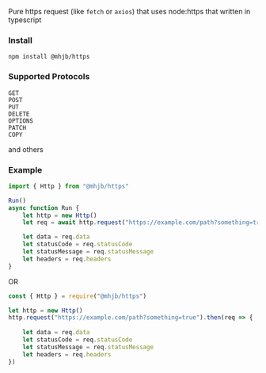 Pure https request (like `fetch` or `axios`) that uses node:https that written in typescript

### Install
`npm install @mhjb/https`

### Supported Protocols
```
GET
POST
PUT
DELETE
OPTIONS
PATCH
COPY
```
and others


### Example
```js
import { Http } from "@mhjb/https"

Run()
async function Run {
    let http = new Http()
    let req = await http.request("https://example.com/path?something=true")

    let data = req.data
    let statusCode = req.statusCode
    let statusMessage = req.statusMessage
    let headers = req.headers
}
```

OR
```js
const { Http } = require("@mhjb/https")

let http = new Http()
http.request("https://example.com/path?something=true").then(req => {
    
    let data = req.data
    let statusCode = req.statusCode
    let statusMessage = req.statusMessage
    let headers = req.headers
})
```